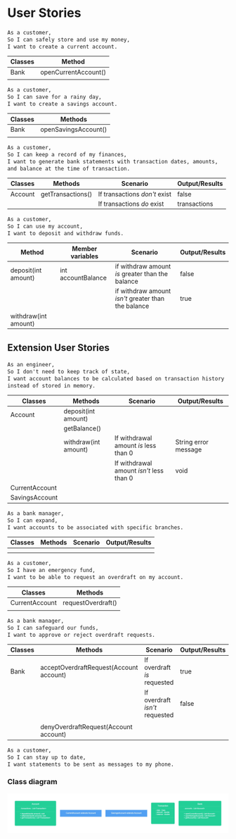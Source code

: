 # User Stories

```
As a customer,
So I can safely store and use my money,
I want to create a current account.
```

| Classes | Method               |
|---------|----------------------|
| Bank    | openCurrentAccount() |
|         |                      |


```
As a customer,
So I can save for a rainy day,
I want to create a savings account.
```

| Classes | Methods              |
|---------|----------------------|
| Bank    | openSavingsAccount() |
|         |                      |


```
As a customer,
So I can keep a record of my finances,
I want to generate bank statements with transaction dates, amounts, and balance at the time of transaction.
```

| Classes | Methods           | Scenario                      | Output/Results |
|---------|-------------------|-------------------------------|----------------|
| Account | getTransactions() | If transactions *don't* exist | false          |
|         |                   | If transactions *do* exist    | transactions   |


```
As a customer,
So I can use my account,
I want to deposit and withdraw funds.
```

| Method               | Member variables   | Scenario                                            | Output/Results |
|----------------------|--------------------|-----------------------------------------------------|----------------|
| deposit(int amount)  | int accountBalance | if withdraw amount *is* greater than the balance    | false          |
|                      |                    | if withdraw amount *isn't* greater than the balance | true           |
| withdraw(int amount) |                    |                                                     |                |



## Extension User Stories

```
As an engineer,
So I don't need to keep track of state,
I want account balances to be calculated based on transaction history instead of stored in memory.
```


| Classes        | Methods              | Scenario                                 | Output/Results       |
|----------------|----------------------|------------------------------------------|----------------------|
| Account        | deposit(int amount)  |                                          |                      |
|                | getBalance()         |                                          |                      |
|                | withdraw(int amount) | If withdrawal amount *is* less than 0    | String error message |
|                |                      | If withdrawal amount *isn't* less than 0 | void                 |
| CurrentAccount |                      |                                          |                      |
| SavingsAccount |                      |                                          |                      |

```
As a bank manager,
So I can expand,
I want accounts to be associated with specific branches.
```

| Classes | Methods | Scenario | Output/Results |
|---------|---------|----------|----------------|
|         |         |          |                |
|         |         |          |                |


```
As a customer,
So I have an emergency fund,
I want to be able to request an overdraft on my account.
```

| Classes        | Methods            |
|----------------|--------------------|
| CurrentAccount | requestOverdraft() |
|                |                    |


```
As a bank manager,
So I can safeguard our funds,
I want to approve or reject overdraft requests.
```

| Classes | Methods                                 | Scenario                       | Output/Results |
|---------|-----------------------------------------|--------------------------------|----------------|
| Bank    | acceptOverdraftRequest(Account account) | If overdraft *is* requested    | true           |
|         |                                         | If overdraft *isn't* requested | false          |
|         |                                         |                                |                |
|         | denyOverdraftRequest(Account account)   |                                |                |


```
As a customer,
So I can stay up to date,
I want statements to be sent as messages to my phone.
```


### Class diagram

![img.png](img.png)